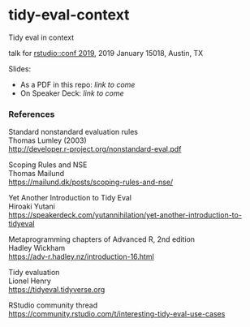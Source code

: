 # tidy-eval-context

Tidy eval in context

talk for [rstudio::conf 2019](https://www.rstudio.com/conference/), 2019 January 15018, Austin, TX  

Slides:

  * As a PDF in this repo: *link to come*
  * On Speaker Deck: *link to come*

### References

Standard nonstandard evaluation rules  
Thomas Lumley (2003)  
<http://developer.r-project.org/nonstandard-eval.pdf>

Scoping Rules and NSE  
Thomas Mailund  
<https://mailund.dk/posts/scoping-rules-and-nse/>

Yet Another Introduction to Tidy Eval  
Hiroaki Yutani  
<https://speakerdeck.com/yutannihilation/yet-another-introduction-to-tidyeval>

Metaprogramming chapters of Advanced R, 2nd edition  
Hadley Wickham  
<https://adv-r.hadley.nz/introduction-16.html>

Tidy evaluation  
Lionel Henry  
<https://tidyeval.tidyverse.org>

RStudio community thread  
<https://community.rstudio.com/t/interesting-tidy-eval-use-cases>
